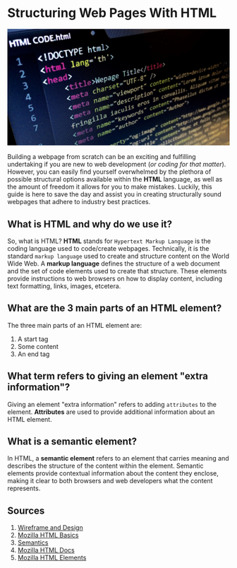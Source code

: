 # Structuring Web Pages With HTML

![html structure image](../images/html-structure.png)

Building a webpage from scratch can be an exciting and fulfilling undertaking if you are new to web development (*or coding for that matter*). However, you can easily find yourself overwhelmed by the plethora of possible structural options available within the **HTML** language, as well as the amount of freedom it allows for you to make mistakes. Luckily, this guide is here to save the day and assist you in creating structurally sound webpages that adhere to industry best practices.

## What is HTML and why do we use it?

So, what is HTML? **HTML** stands for `Hypertext Markup Language` is the coding language used to code/create webpages. Technically, it is the standard `markup language` used to create and structure content on the World Wide Web. A **markup language** defines the structure of a web document and the set of code elements used to create that structure. These elements provide instructions to web browsers on how to display content, including text formatting, links, images, etcetera.

## What are the 3 main parts of an HTML element?

The three main parts of an HTML element are:

1. A start tag
2. Some content
3. An end tag

## What term refers to giving an element "extra information"?

Giving an element "extra information" refers to adding `attributes` to the element. **Attributes** are used to provide additional information about an HTML element.

## What is a semantic element?

In HTML, a **semantic element** refers to an element that carries meaning and describes the structure of the content within the element. Semantic elements provide contextual information about the content they enclose, making it clear to both browsers and web developers what the content represents.

## Sources

1. [Wireframe and Design](https://careerfoundry.com/en/blog/ux-design/how-to-create-your-first-wireframe/)
1. [Mozilla HTML Basics](https://developer.mozilla.org/en-US/docs/Learn/Getting_started_with_the_web/HTML_basics)
1. [Semantics](https://developer.mozilla.org/en-US/docs/Glossary/Semantics)
1. [Mozilla HTML Docs](https://developer.mozilla.org/en-US/docs/Web/HTML)
1. [Mozilla HTML Elements](https://developer.mozilla.org/en-US/docs/Web/HTML/Element)
